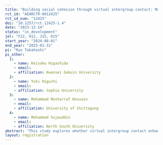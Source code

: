 ```yaml
---
title: "Building social cohesion through virtual intergroup contact: Mobile app experiment in Bangladesh"
rct_id: "AEARCTR-0012425"
rct_id_num: "12425"
doi: "10.1257/rct.12425-1.4"
date: "2023-12-14"
status: "in_development"
jel: "F22, H12, J15, O15"
start_year: "2024-08-01"
end_year: "2025-01-31"
pi: "Ryo Takahashi"
pi_other:
  1:
    - name: Keisaku Higashida
    - email: 
    - affiliation: Kwansei Gakuin University
  2:
    - name: Yuki Higuchi
    - email: 
    - affiliation: Sophia University
  3:
    - name: Mohammad Mosharraf Hossain
    - email: 
    - affiliation: University of Chittagong
  4:
    - name: Mohammad Sujauddin
    - email: 
    - affiliation: North South University
abstract: "This study explores whether virtual intergroup contact enhances social cohesion between refugees and host communities. Given the rising number of refugees, tensions between refugees and host communities have intensified. While intergroup contact has been widely studied as a means to alleviate such tensions, the potential of virtual intergroup contact remains underexplored. To address this gap, we will conduct a randomized control trial in Bangladesh, a major host country for Rohingya refugees from Myanmar. We developed an original online gaming application where participants collaborate in teams to harvest fruit from a shared farm. In the treatment groups, teams will include computer-generated players (bots) representing Rohingya refugees, enabling us to simulate virtual intergroup interactions and flexibly adjust both the performance of these bots and the duration of interactions. We will assess its impact on general attitudes towards refugees, hostility through an incentivized joy-of-destruction experiment, and implicit bias using the list experiment technique."
layout: registration
---
```


